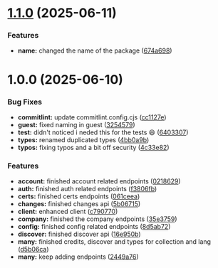 # [1.1.0](https://github.com/dantescur/tsmdb/compare/v1.0.0...v1.1.0) (2025-06-11)


### Features

* **name:** changed the name of the package ([674a698](https://github.com/dantescur/tsmdb/commit/674a698186fde52ee55a7d91e9b986fe6f7270de))

# 1.0.0 (2025-06-10)


### Bug Fixes

* **commitlint:** update commitlint.config.cjs ([cc1127e](https://github.com/dantescur/tsmdb/commit/cc1127edf91ba9df43a9a7d0a5115f176cc0ec35))
* **guest:** fixed naming in guest ([3254579](https://github.com/dantescur/tsmdb/commit/32545798a15162d7e072947d5995d28269d466ad))
* **test:** didn't noticed i neded this for the tests 😄 ([6403307](https://github.com/dantescur/tsmdb/commit/640330774f65acc2e6dac0e5857c9dbc6d607bb7))
* **types:** renamed duplicated types ([4bb0a9b](https://github.com/dantescur/tsmdb/commit/4bb0a9ba9399cd7ef542d6cb9cd249ff9a29cb48))
* **typos:** fixing typos and a bit off security ([4c33e82](https://github.com/dantescur/tsmdb/commit/4c33e828dec88ca1c8f7e8412bc20faf743d612a))


### Features

* **account:** finished account related endpoints ([0218629](https://github.com/dantescur/tsmdb/commit/021862912af49918a776f041aa477f993343a98f))
* **auth:** finished auth related endpoints ([f3806fb](https://github.com/dantescur/tsmdb/commit/f3806fb335e6a6dc2a711eb130e990b07de28e6f))
* **certs:** finished certs endpoints ([061ceea](https://github.com/dantescur/tsmdb/commit/061ceeaf4414375d5b210d87df45604aeeabfbb3))
* **changes:** finished changes api ([5b06715](https://github.com/dantescur/tsmdb/commit/5b067158caa87e3a21918212099ad0c3f0b04db7))
* **client:** enhanced client ([c790770](https://github.com/dantescur/tsmdb/commit/c790770c3158211ac60bf3a8a5e99a3c59154173))
* **company:** finished the company endpoints ([35e3759](https://github.com/dantescur/tsmdb/commit/35e3759cd4f65bb500a9db449fd2cd3be48b15ec))
* **config:** finished config related endpoints ([8d5ab72](https://github.com/dantescur/tsmdb/commit/8d5ab72bff383c633db25fadc6a569cd59cf23a4))
* **discover:** finished discover api ([16e950b](https://github.com/dantescur/tsmdb/commit/16e950b431bd1e29da81b2fa27241fb0cf4af3a9))
* **many:** finished credits, discover and types for collection and lang ([d5b06ca](https://github.com/dantescur/tsmdb/commit/d5b06ca3d7a357d0c1fd8ba440ee7734e48ae286))
* **many:** keep adding endpoints ([2449a76](https://github.com/dantescur/tsmdb/commit/2449a766c9c6fc741c8ea63631ce21c6116264d2))
